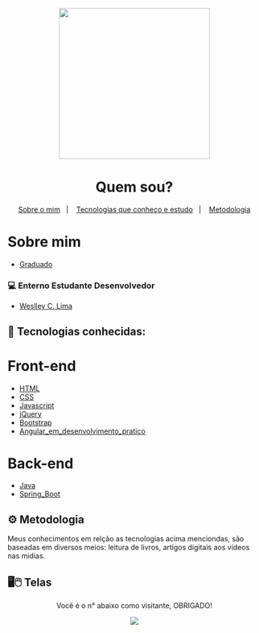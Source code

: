<p align="center">
  <a href="https://github.com/WCL79/">
    <img align="center" width="300" src="https://boring-poincare-14c7c6.netlify.app/image/cartaowcl2.png" style="max-width:100%;">
  </a>
</p>

<h1 align="center">
  Quem sou?
</h1>

<p align="center">
  <a href="#-sobre-mim">Sobre o mim</a>&nbsp;&nbsp;&nbsp;|&nbsp;&nbsp;&nbsp;
  <a href="#-tecnologias">Tecnologias que conheço e estudo</a>&nbsp;&nbsp;&nbsp;|&nbsp;&nbsp;&nbsp;
  <a href="#-metodologia">Metodologia</a>
</p>

# Sobre mim

- [Graduado](https://repositorio.pgsskroton.com/bitstream/123456789/1081/1/artigo%2022.pdf)

### 💻 Enterno Estudante Desenvolvedor

- [Weslley C. Lima](https://www.linkedin.com/in/weslley-lima-6844122b/)


## 🚀 Tecnologias conhecidas:
# Front-end
- [HTML](https://www.w3schools.com/html/)
- [CSS](https://www.w3schools.com/css/)
- [Javascript](https://www.w3schools.com/js/)
- [jQuery](https://www.w3schools.com/jquery/default.asp)
- [Bootstrap](https://www.w3schools.com/bootstrap/bootstrap_ver.asp)
- [Angular_em_desenvolvimento_pratico](https://angular.io/)
# Back-end
- [Java](https://www.w3schools.com/java/default.asp)
- [Spring_Boot](https://spring.io/projects/spring-boot)


## ⚙️ Metodologia

Meus conhecimentos em relção as tecnologias acima menciondas, são baseadas em diversos meios: leitura de livros, artigos digitais aos vídeos nas midias.

	
## 🖥️🖱️ Telas 

<p align="center">Você é o n° abaixo como visitante, OBRIGADO!</p>
<p align="center">   <img alingn="center" src="https://profile-counter.glitch.me/WCL79/count.svg" /></p>
